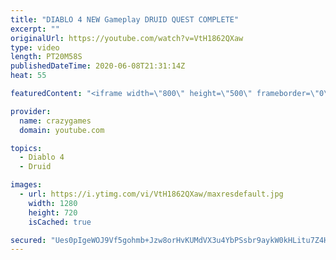 ```yaml
---
title: "DIABLO 4 NEW Gameplay DRUID QUEST COMPLETE"
excerpt: ""
originalUrl: https://youtube.com/watch?v=VtH1862QXaw
type: video
length: PT20M58S
publishedDateTime: 2020-06-08T21:31:14Z
heat: 55

featuredContent: "<iframe width=\"800\" height=\"500\" frameborder=\"0\" src=\"https://www.youtube.com/embed/VtH1862QXaw\" allow=\"accelerometer; autoplay; encrypted-media; gyroscope; picture-in-picture\" allowfullscreen></iframe>"

provider:
  name: crazygames
  domain: youtube.com

topics:
  - Diablo 4
  - Druid

images:
  - url: https://i.ytimg.com/vi/VtH1862QXaw/maxresdefault.jpg
    width: 1280
    height: 720
    isCached: true

secured: "Ues0pIgeWOJ9Vf5gohmb+Jzw8orHvKUMdVX3u4YbPSsbr9aykW0kHLitu7Z4Hb95+jN82QlYsQgV755QITmT0Y0slOSbyR0M4JP45DmENcmYhp4fZk2EKhNKqucMLuhgkRFl89kgjLvUo4mBI0QBivZR7b6V6S3ogjcQwnFLZ9W5Nb9UVi+KChnMUPYpj7FOKptiK4BOF1s7JmdnX4qljL09rtgwIgAktVV3lSRCxB7vBKLCIjRNri3OFZBE3kAoBoH6e61oT+ET6haehW7u5NsQdloLTfP020mMqDfqHx9bloMMXSkRYD75L9F6W2R6berIq4pyNrsMVxakz2Xgw+j3RgE3S/aBeLwy7kj69sipo3iIfCWadtmi4Jv8mBwjRBOF2/JgPzrXZHNRiarW2QPpg/qnKTvGXAmu0XsdemI=;m+YbKhQ8Bfb1hMfbhmJztA=="
---
```


